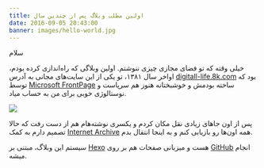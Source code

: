 ```yaml
---
title: اولین مطلب وبلاگ پس از چندین سال
date: 2016-09-05 20:43:00
banner: images/hello-world.jpg
---
```

سلام

خیلی وقته که تو فضای مجازی چیزی ننوشتم.
اولین وبلاگی که راه‌اندازی کرده بودم،
اواخر سال ۱۳۸۱،
تو یکی از این سایت‌های مجانی به آدرس
[digitall-life.8k.com](http://digitall-life.8k.com/)
بود که توسط
[Microsoft FrontPage](https://en.wikipedia.org/wiki/Microsoft_FrontPage)
ساخته بودمش و خوشبختانه هنوز هم سرپاست و نوستالوژی خوبی برای من به حساب میاد.

![](/blog/images/start.png)

پس از اون جاهای زیادی نقل مکان کردم و
یکسری نوشته‌هام هم از دست رفت که حالا تصمیم دارم به کمک
[Internet Archive](http://archive.org/)
همه اون‌ها رو بازیابی کنم و به اینجا انتقال بدم.

سیستم این وبلاگ، مبتنی بر
[Hexo](https://hexo.io/)
هست و میزبانی صفحات هم بر روی
[GitHub](https://github.com/)
انجام میشه.
